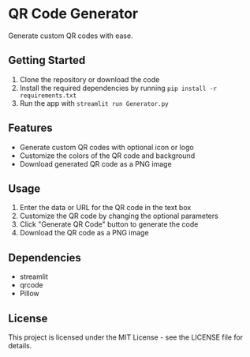 # QR Code Generator

Generate custom QR codes with ease.

## Getting Started

1. Clone the repository or download the code
2. Install the required dependencies by running `pip install -r requirements.txt`
3. Run the app with `streamlit run Generator.py`

## Features

- Generate custom QR codes with optional icon or logo
- Customize the colors of the QR code and background
- Download generated QR code as a PNG image

## Usage

1. Enter the data or URL for the QR code in the text box
2. Customize the QR code by changing the optional parameters
3. Click "Generate QR Code" button to generate the code
4. Download the QR code as a PNG image

## Dependencies

- streamlit
- qrcode
- Pillow

## License

This project is licensed under the MIT License - see the LICENSE file for details.
